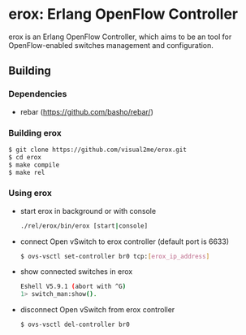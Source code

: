 erox: Erlang OpenFlow Controller
====

erox is an Erlang OpenFlow Controller, which aims to be an tool for OpenFlow-enabled switches management and configuration.

Building
--------

### Dependencies
- rebar (<https://github.com/basho/rebar/>)

### Building erox
```sh
$ git clone https://github.com/visual2me/erox.git
$ cd erox
$ make compile
$ make rel
```
### Using erox
* start erox in background or with console

  ```sh
  ./rel/erox/bin/erox [start|console]
  ```
* connect Open vSwitch to erox controller (default port is 6633)

  ```sh
  $ ovs-vsctl set-controller br0 tcp:[erox_ip_address]
  ```
* show connected switches in erox

  ```sh
  Eshell V5.9.1 (abort with ^G)
  1> switch_man:show().
  ```
* disconnect Open vSwitch from erox controller

  ```sh
  $ ovs-vsctl del-controller br0
  ```
